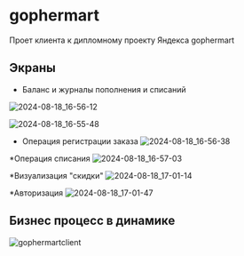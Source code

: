 # gophermart

Проет клиента к дипломному проекту Яндекса gophermart

## Экраны
* Баланс и журналы пополнения и списаний

![2024-08-18_16-56-12](https://github.com/user-attachments/assets/a68b1cf4-1e70-4e9b-bd2e-4d9a17140098)

![2024-08-18_16-55-48](https://github.com/user-attachments/assets/573641a6-0819-4377-b1a4-6f26cab06bfc)

* Операция регистрации заказа
![2024-08-18_16-56-38](https://github.com/user-attachments/assets/409da03e-6441-4144-893d-8850aa7c76ac)

*Операция списания
![2024-08-18_16-57-03](https://github.com/user-attachments/assets/59beb99b-ea83-4f07-9e54-292bee06c593)

*Визуализация "скидки"
![2024-08-18_17-01-14](https://github.com/user-attachments/assets/e034bd27-de03-4a5b-85b5-dbede913c781)

*Авторизация
![2024-08-18_17-01-47](https://github.com/user-attachments/assets/dc8952ce-eb2b-4d17-b4dd-62d91ec538cd)

## Бизнес процесс в динамике
![gophermartclient](https://github.com/user-attachments/assets/8be99287-8900-4b22-bc01-e7c9bb1cf79a)


